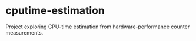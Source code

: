 # cputime-estimation
Project exploring CPU-time estimation from hardware-performance counter measurements.
